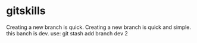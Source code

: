 # gitskills
Creating a new branch is quick.
Creating a new branch is quick and simple.
this banch is dev. use: git stash
add branch dev 2